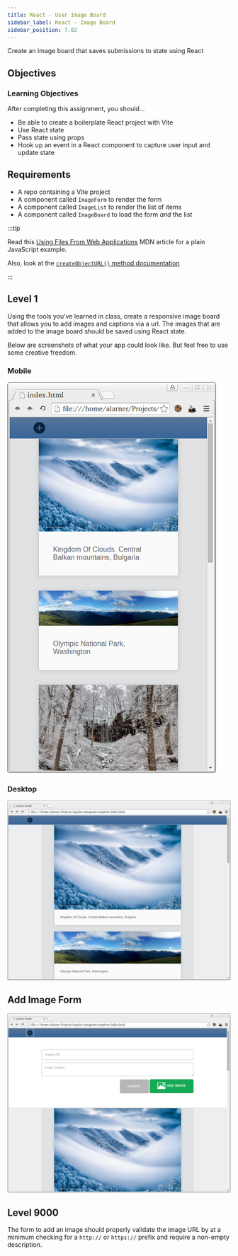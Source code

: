 ```yaml
---
title: React - User Image Board
sidebar_label: React - Image Board
sidebar_position: 7.02
---
```


<!-- markdownlint-disable no-inline-html -->

Create an image board that saves submissions to state using React

## Objectives

### Learning Objectives

After completing this assignment, you should...

- Be able to create a boilerplate React project with Vite
- Use React state
- Pass state using props
- Hook up an event in a React component to capture user input and update state

## Requirements

- A repo containing a Vite project
- A component called `ImageForm` to render the form
- A component called `ImageList` to render the list of items
- A component called `ImageBoard` to load the form _and_ the list

:::tip

Read this [Using Files From Web Applications](https://developer.mozilla.org/en-US/docs/Web/API/File_API/Using_files_from_web_applications#example_using_object_urls_to_display_images) MDN article for a plain JavaScript example.

Also, look at the [`createObjectURL()` method documentation](https://developer.mozilla.org/en-US/docs/Web/API/URL/createObjectURL_static`)

:::

## Level 1

Using the tools you've learned in class, create a responsive image board that allows you to add images and captions via a url. The images that are added to the image board should be saved using React state.

Below are screenshots of what your app could look like. But feel free to use some creative freedom.

### Mobile

![Mobile](./images/mobile.png)

### Desktop

![Desktop](./images/desktop.png)

## Add Image Form

![Add image form](./images/add.png)

## Level 9000

The form to add an image should properly validate the image URL by at a minimum checking for a `http://` or `https://` prefix and require a non-empty description.
